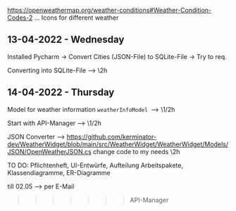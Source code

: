

https://openweathermap.org/weather-conditions#Weather-Condition-Codes-2 ... Icons for different weather

## 13-04-2022 - Wednesday

Installed Pycharm -> Convert Cities (JSON-File) to SQLite-File -> Try to req.

Converting into SQLite-File --> \2h

## 14-04-2022 - Thursday

Model for weather information `weatherInfoModel `--> \1/2h

Start with API-Manager --> \1/2h

JSON Converter --> https://github.com/kerminator-dev/WeatherWidget/blob/main/src/WeatherWidget/WeatherWidget/Models/JSON/OpenWeatherJSON.cs change code to my needs \2h

TO DO: Pflichtenheft, UI-Entwürfe, Aufteilung Arbeitspakete, Klassendiagramme, ER-Diagramme

till 02.05 --> per E-Mail
>>>>>>> API-Manager

